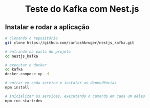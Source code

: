 <h1 align="center">
  Teste do Kafka com Nest.js
</h1>

## Instalar e rodar a aplicação

```bash
# clonando o repositório
git clone https://github.com/carloshkruger/nestjs_kafka.git

# entrando na pasta do projeto
cd nestjs_kafka

# executar o docker
cd kafka
docker-compose up -d

# entrar em cada service e instalar as dependências
npm install

# inicializar os services, executando o camando em cada um deles
npm run start:dev

```
